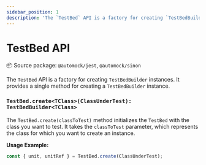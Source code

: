 ```yaml
---
sidebar_position: 1
description: 'The `TestBed` API is a factory for creating `TestBedBuilder` instances'
---
```


# TestBed API

:package: Source package: `@automock/jest`, `@automock/sinon`

The `TestBed` API is a factory for creating `TestBedBuilder` instances. It provides a single method for creating a
`TestBedBuilder` instance.

### `TestBed.create<TClass>(ClassUnderTest): TestBedBuilder<TClass>`

The `TestBed.create(classToTest)` method initializes the `TestBed` with the class you want to test. It takes the
`classToTest` parameter, which represents the class for which you want to create an instance.

**Usage Example:**

```typescript
const { unit, unitRef } = TestBed.create(ClassUnderTest);
```

